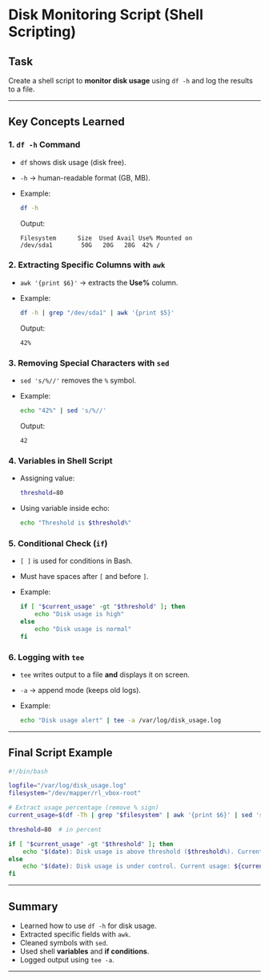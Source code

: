 
# Disk Monitoring Script (Shell Scripting)

##  Task

Create a shell script to **monitor disk usage** using `df -h` and log the results to a file.

---

##  Key Concepts Learned

### 1. `df -h` Command

* `df` shows disk usage (disk free).
* `-h` → human-readable format (GB, MB).
* Example:

  ```bash
  df -h
  ```

  Output:

  ```
  Filesystem      Size  Used Avail Use% Mounted on
  /dev/sda1        50G   20G   28G  42% /
  ```

### 2. Extracting Specific Columns with `awk`

* `awk '{print $6}'` → extracts the **Use%** column.
* Example:

  ```bash
  df -h | grep "/dev/sda1" | awk '{print $5}'
  ```

  Output:

  ```
  42%
  ```

### 3. Removing Special Characters with `sed`

* `sed 's/%//'` removes the `%` symbol.
* Example:

  ```bash
  echo "42%" | sed 's/%//'
  ```

  Output:

  ```
  42
  ```

### 4. Variables in Shell Script

* Assigning value:

  ```bash
  threshold=80
  ```
* Using variable inside echo:

  ```bash
  echo "Threshold is $threshold%"
  ```

### 5. Conditional Check (`if`)

* `[ ]` is used for conditions in Bash.
* Must have spaces after `[` and before `]`.
* Example:

  ```bash
  if [ "$current_usage" -gt "$threshold" ]; then
      echo "Disk usage is high"
  else
      echo "Disk usage is normal"
  fi
  ```

### 6. Logging with `tee`

* `tee` writes output to a file **and** displays it on screen.
* `-a` → append mode (keeps old logs).
* Example:

  ```bash
  echo "Disk usage alert" | tee -a /var/log/disk_usage.log
  ```

---

##  Final Script Example

```bash
#!/bin/bash

logfile="/var/log/disk_usage.log"
filesystem="/dev/mapper/rl_vbox-root"

# Extract usage percentage (remove % sign)
current_usage=$(df -Th | grep "$filesystem" | awk '{print $6}' | sed 's/%//')

threshold=80  # in percent

if [ "$current_usage" -gt "$threshold" ]; then
    echo "$(date): Disk usage is above threshold ($threshold%). Current usage: ${current_usage}%" | tee -a "$logfile"
else
    echo "$(date): Disk usage is under control. Current usage: ${current_usage}%" | tee -a "$logfile"
fi
```

---

## Summary

* Learned how to use `df -h` for disk usage.
* Extracted specific fields with `awk`.
* Cleaned symbols with `sed`.
* Used shell **variables** and **if conditions**.
* Logged output using `tee -a`.
---
